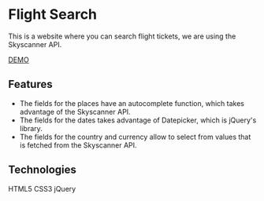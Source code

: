 # Flight Search

This is a website where you can search flight tickets, we are using the Skyscanner API.

[DEMO](https://isaokozakai.github.io/flight-search/)

## Features
 - The fields for the places have an autocomplete function, which takes advantage of the Skyscanner API.
 - The fields for the dates takes advantage of Datepicker, which is jQuery's library.
 - The fields for the country and currency allow to select from values that is fetched from the Skyscanner API.
 
 ## Technologies
HTML5
CSS3
jQuery

